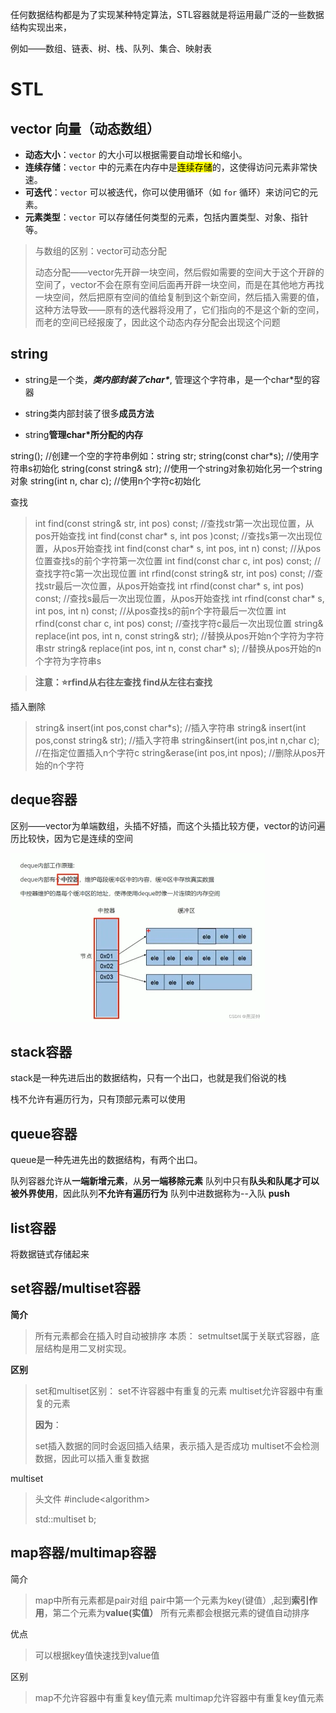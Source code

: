 

任何数据结构都是为了实现某种特定算法，STL容器就是将运用最广泛的一些数据结构实现出来，

例如——数组、链表、树、栈、队列、集合、映射表

# STL

## vector 向量（动态数组）

- **动态大小**：`vector` 的大小可以根据需要自动增长和缩小。
- **连续存储**：`vector` 中的元素在内存中是<mark>连续存储</mark>的，这使得访问元素非常快速。
- **可迭代**：`vector` 可以被迭代，你可以使用循环（如 `for` 循环）来访问它的元素。
- **元素类型**：`vector` 可以存储任何类型的元素，包括内置类型、对象、指针等。

> 与数组的区别：vector可动态分配
>
> 动态分配——vector先开辟一块空间，然后假如需要的空间大于这个开辟的空间了，vector不会在原有空间后面再开辟一块空间，而是在其他地方再找一块空间，然后把原有空间的值给复制到这个新空间，然后插入需要的值，这种方法导致——原有的迭代器将没用了，它们指向的不是这个新的空间，而老的空间已经报废了，因此这个动态内存分配会出现这个问题



## string 

- string是一个类，***类内部封装了char\****, 管理这个字符串，是一个char\*型的容器

- string类内部封装了很多**成员方法**

- string**管理char\*所分配的内存**



string(); //创建一个空的字符串例如：string  str;
string(const char*s); //使用字符串s初始化
string(const string& str); //使用一个string对象初始化另一个string对象
string(int n, char c); //使用n个字符c初始化

查找

>int find(const string& str, int pos) const; //查找str第一次出现位置，从pos开始查找
>int find(const char* s, int pos )const; //查找s第一次出现位置，从pos开始查找
>int find(const char* s, int pos, int n) const; //从pos位置查找s的前个字符第一次位置
>int find(const char c, int pos) const; //查找字符c第一次出现位置
>int rfind(const string& str, int pos) const; //查找str最后一次位置，从pos开始查找
>int rfind(const char* s, int pos) const; //查找s最后一次出现位置，从pos开始查找
>int rfind(const char* s, int pos, int n) const; //从pos查找s的前n个字符最后一次位置
>int rfind(const char c, int pos) const; //查找字符c最后一次出现位置
>string& replace(int pos, int n, const string& str); //替换从pos开始n个字符为字符串str
>string& replace(int pos, int n, const char* s); //替换从pos开始的n个字符为字符串s

> **注意：⭐rfind从右往左查找 find从左往右查找**



插入删除

> string& insert(int pos,const char*s); //插入字符串
> string& insert(int pos,const string& str); //插入字符串
> string&insert(int pos,int n,char c); //在指定位置插入n个字符c
> string&erase(int pos,int npos); //删除从pos开始的n个字符



## deque容器

区别——vector为单端数组，头插不好插，而这个头插比较方便，vector的访问遍历比较快，因为它是连续的空间

<img src="./assets/image-20241201152446410.png" alt="image-20241201152446410" style="zoom:50%;" />

## stack容器

stack是一种先进后出的数据结构，只有一个出口，也就是我们俗说的栈

栈不允许有遍历行为，只有顶部元素可以使用



## queue容器

queue是一种先进先出的数据结构，有两个出口。

队列容器允许从**一端新增元素**，从**另一端移除元素**
队列中只有**队头和队尾才可以被外界使用**，因此队列**不允许有遍历行为**
队列中进数据称为--入队 **push**



## list容器

将数据链式存储起来



## set容器/multiset容器

**简介**

> 所有元素都会在插入时自动被排序
> 本质：
> setmultset属于关联式容器，底层结构是用二叉树实现。

**区别**

> set和multiset区别：
> set不许容器中有重复的元素
> multiset允许容器中有重复的元素
>
> **因为**：
>
> set插入数据的同时会返回插入结果，表示插入是否成功
> multiset不会检测数据，因此可以插入重复数据



multiset

> 头文件 \#include\<algorithm\>
>
> std::multiset<int> b;





## map容器/multimap容器

简介

> map中所有元素都是pair对组
> pair中第一个元素为key(键值）,起到**索引作用**，第二个元素为**value(实值）**
> 所有元素都会根据元素的键值自动排序



优点

> 可以根据key值快速找到value值



区别

> map不允许容器中有重复key值元素
> multimap允许容器中有重复key值元素



